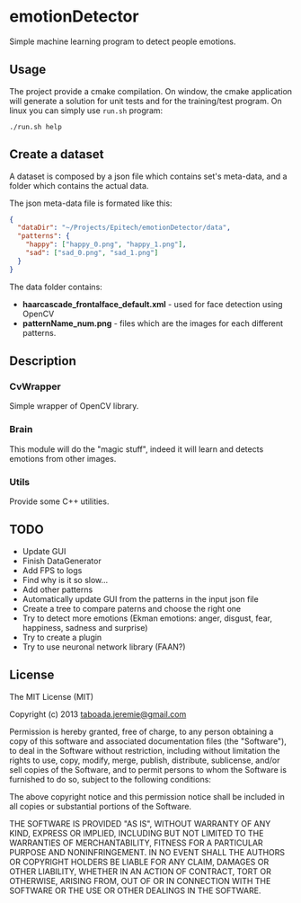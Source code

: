emotionDetector
===============

Simple machine learning program to detect people emotions.

Usage
-----

The project provide a cmake compilation. On window, the cmake application will generate a solution for unit tests and for the training/test program. On linux you can simply use `run.sh` program:

```
./run.sh help
```

Create a dataset
----------------

A dataset is composed by a json file which contains set's meta-data, and a folder which contains the actual data.

The json meta-data file is formated like this:

```json
{
  "dataDir": "~/Projects/Epitech/emotionDetector/data",
  "patterns": {
    "happy": ["happy_0.png", "happy_1.png"],
    "sad": ["sad_0.png", "sad_1.png"]
  }
}
```

The data folder contains:

- __haarcascade_frontalface_default.xml__ - used for face detection using OpenCV
- __patternName_num.png__ - files which are the images for each different patterns.


Description
-----------

### CvWrapper

Simple wrapper of OpenCV library.

### Brain

This module will do the "magic stuff", indeed it will learn and detects emotions from other images.

### Utils

Provide some C++ utilities.

TODO
----

- Update GUI
- Finish DataGenerator
- Add FPS to logs
- Find why is it so slow...
- Add other patterns
- Automatically update GUI from the patterns in the input json file
- Create a tree to compare paterns and choose the right one
- Try to detect more emotions (Ekman emotions: anger, disgust, fear, happiness, sadness and surprise)
- Try to create a plugin
- Try to use neuronal network library (FAAN?)

License
-------

The MIT License (MIT)

Copyright (c) 2013 taboada.jeremie@gmail.com

Permission is hereby granted, free of charge, to any person obtaining a copy
of this software and associated documentation files (the "Software"), to deal
in the Software without restriction, including without limitation the rights
to use, copy, modify, merge, publish, distribute, sublicense, and/or sell
copies of the Software, and to permit persons to whom the Software is
furnished to do so, subject to the following conditions:

The above copyright notice and this permission notice shall be included in
all copies or substantial portions of the Software.

THE SOFTWARE IS PROVIDED "AS IS", WITHOUT WARRANTY OF ANY KIND, EXPRESS OR
IMPLIED, INCLUDING BUT NOT LIMITED TO THE WARRANTIES OF MERCHANTABILITY,
FITNESS FOR A PARTICULAR PURPOSE AND NONINFRINGEMENT. IN NO EVENT SHALL THE
AUTHORS OR COPYRIGHT HOLDERS BE LIABLE FOR ANY CLAIM, DAMAGES OR OTHER
LIABILITY, WHETHER IN AN ACTION OF CONTRACT, TORT OR OTHERWISE, ARISING FROM,
OUT OF OR IN CONNECTION WITH THE SOFTWARE OR THE USE OR OTHER DEALINGS IN
THE SOFTWARE.
